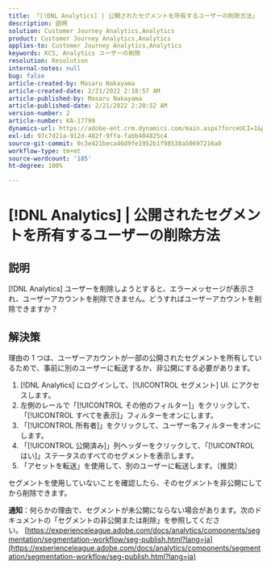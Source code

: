 ```yaml
---
title: 「[!DNL Analytics] | 公開されたセグメントを所有するユーザーの削除方法」
description: 説明
solution: Customer Journey Analytics,Analytics
product: Customer Journey Analytics,Analytics
applies-to: Customer Journey Analytics,Analytics
keywords: KCS, Analytics ユーザーの削除
resolution: Resolution
internal-notes: null
bug: false
article-created-by: Masaru Nakayama
article-created-date: 2/21/2022 2:18:57 AM
article-published-by: Masaru Nakayama
article-published-date: 2/21/2022 2:20:52 AM
version-number: 2
article-number: KA-17799
dynamics-url: https://adobe-ent.crm.dynamics.com/main.aspx?forceUCI=1&pagetype=entityrecord&etn=knowledgearticle&id=d767189f-bc92-ec11-b400-000d3a58b8a1
exl-id: 97c7d21a-912d-482f-9ffa-fabb404825c4
source-git-commit: 0c3e421beca46d9fe1952b1f98538a50697216a0
workflow-type: tm+mt
source-wordcount: '185'
ht-degree: 100%

---
```


# [!DNL Analytics] | 公開されたセグメントを所有するユーザーの削除方法

## 説明

[!DNL Analytics] ユーザーを削除しようとすると、エラーメッセージが表示され、ユーザーアカウントを削除できません。どうすればユーザーアカウントを削除できますか？

## 解決策




理由の 1 つは、ユーザーアカウントが一部の公開されたセグメントを所有しているためで、事前に別のユーザーに転送するか、非公開にする必要があります。

1. [!DNL Analytics] にログインして、[!UICONTROL セグメント] UI. にアクセスします。
2. 左側のレールで「[!UICONTROL その他のフィルター]」をクリックして、「[!UICONTROL すべてを表示]」フィルターをオンにします。
3. 「[!UICONTROL 所有者]」をクリックして、ユーザー名フィルターをオンにします。
4. 「[!UICONTROL 公開済み]」列ヘッダーをクリックして、「[!UICONTROL はい]」ステータスのすべてのセグメントを表示します。
5. 「アセットを転送」を使用して、別のユーザーに転送します。（推奨）


セグメントを使用していないことを確認したら、そのセグメントを非公開にしてから削除できます。



<b>通知</b>：何らかの理由で、セグメントが未公開にならない場合があります。次のドキュメントの「セグメントの非公開または削除」を参照してください。 [https://experienceleague.adobe.com/docs/analytics/components/segmentation/segmentation-workflow/seg-publish.html?lang=ja](https://experienceleague.adobe.com/docs/analytics/components/segmentation/segmentation-workflow/seg-publish.html?lang=ja)
